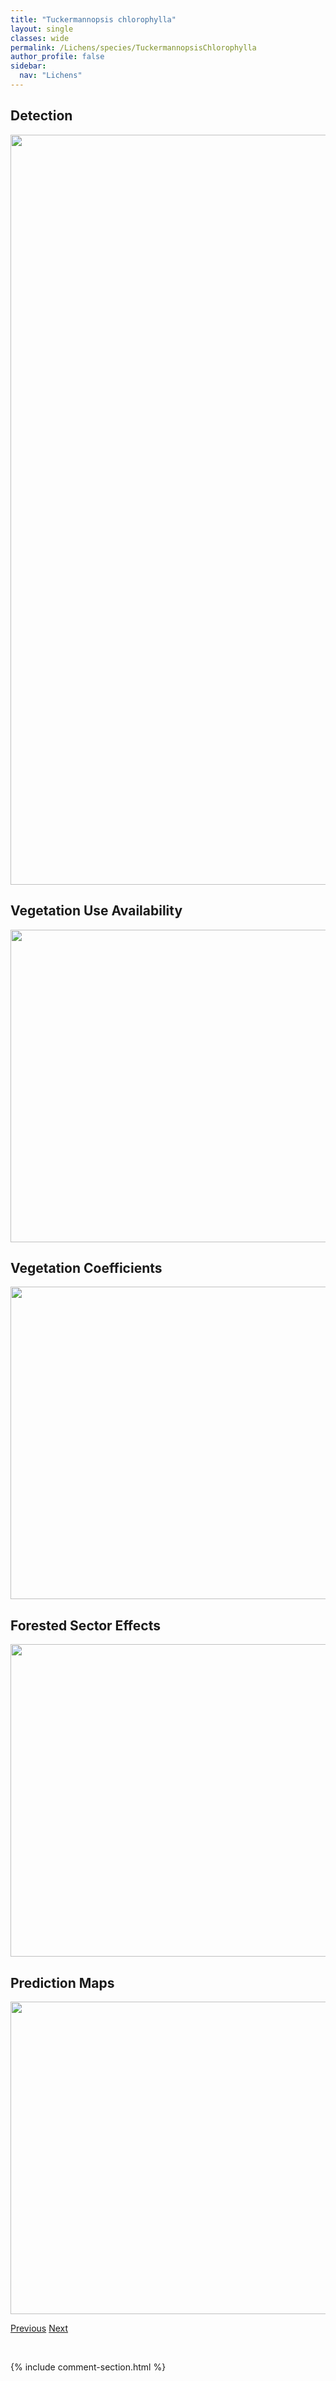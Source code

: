 ```yaml
---
title: "Tuckermannopsis chlorophylla"
layout: single
classes: wide
permalink: /Lichens/species/TuckermannopsisChlorophylla
author_profile: false
sidebar:
  nav: "Lichens"
---
```


<h2>Detection</h2>

<a href="https://drive.google.com/uc?export=view&id=1xX62toyeVGNPmW7E4_GrD2JELBUHv6-3">
<img src="https://drive.google.com/uc?export=view&id=1xX62toyeVGNPmW7E4_GrD2JELBUHv6-3" height = "1200" width = "800">
</a>


<h2>Vegetation Use Availability</h2>

<a href="https://drive.google.com/uc?export=view&id=1sv-PspSjglG7N7Z63tIZY7RhfQ6_ASvn">
<img src="https://drive.google.com/uc?export=view&id=1sv-PspSjglG7N7Z63tIZY7RhfQ6_ASvn" height = "500" width = "1000">
</a>


<h2>Vegetation Coefficients</h2>

<a href="https://drive.google.com/uc?export=view&id=107nWdrZ6MLQR4tFVrHMAHXRgtKgzmfU9">
<img src="https://drive.google.com/uc?export=view&id=107nWdrZ6MLQR4tFVrHMAHXRgtKgzmfU9" height = "500" width = "1000">
</a>


<h2>Forested Sector Effects</h2>

<a href="https://drive.google.com/uc?export=view&id=1Ilw3bo7sCeg-G768d4wIz9vSAf-W2jM9">
<img src="https://drive.google.com/uc?export=view&id=1Ilw3bo7sCeg-G768d4wIz9vSAf-W2jM9" height = "500" width = "1000">
</a>


<h2>Prediction Maps</h2>

<a href="https://drive.google.com/uc?export=view&id=1Sh-MdBILLkRzekRvacuCQS7Ne0PFw1SM">
<img src="https://drive.google.com/uc?export=view&id=1Sh-MdBILLkRzekRvacuCQS7Ne0PFw1SM" height = "500" width = "1000">
</a>


<a href="/DevelopmentWebsite/Lichens/species/TuckermannopsisAmericana" class="pagination--pager" title="Tuckermannopsis americana">Previous</a> <a href="/DevelopmentWebsite/Lichens/species/TuckermannopsisOrbata" class="pagination--pager" title="Tuckermannopsis orbata">Next</a>

<p>&nbsp;</p>

{% include comment-section.html %}

